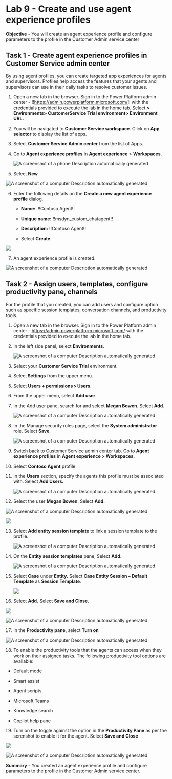# Lab 9 - Create and use agent experience profiles

**Objective** - You will create an agent experience profile and configure parameters to the profile in the Customer Admin service center

## Task 1 - Create agent experience profiles in Customer Service admin center

By using agent profiles, you can create targeted app experiences for
agents and supervisors. Profiles help access the features that your
agents and supervisors can use in their daily tasks to resolve customer
issues.

1.  Open a new tab in the browser. Sign in to the Power Platform admin
    center - !!https://admin.powerplatform.microsoft.com/!! with the
    credentials provided to execute the lab in the home tab. Select **> Environments>
    CustomerService Trial environment> Environment URL.**

2.  You will be navigated to **Customer Service workspace**. Click on **App selector** to display the list of apps.
   
3.  Select **Customer Service Admin center** from the list of Apps.

4.  Go to **Agent experience profiles** in **Agent
    experience** \> **Workspaces**.

    ![A screenshot of a phone Description automatically
generated](./media/media9/image1.png)

5.  Select **New**

  ![A screenshot of a computer Description automatically
generated](./media/media9/image2.png)

6.  Enter the following details on the **Create a new agent experience
    profile** dialog.

    - **Name:**  !!Contoso Agent!!

    - **Unique name:** !!msdyn_custom_chatagent!!

    - **Description:** !!Contoso Agent!!

    - Select **Create**.

  ![](./media/media9/image3.png)

7.  An agent experience profile is created.

  ![A screenshot of a computer Description automatically
generated](./media/media9/image4.png)

## Task 2 - Assign users, templates, configure productivity pane, channels

For the profile that you created, you can add users and configure option
such as specific session templates, conversation channels, and
productivity tools.


1. Open a new tab in the browser. Sign in to the Power Platform admin
    center - https://admin.powerplatform.microsoft.com/ with the
    credentials provided to execute the lab in the home tab.
 
2.  In the left side panel, select **Environments**.

    ![A screenshot of a computer Description automatically
generated](./media/media2/image10.png)

3.  Select your **Customer Service Trial** environment.
4.  Select **Settings** from the upper menu.

5. Select **Users + permissions > Users**.

6. From the upper menu, select **Add user**.

7. In the Add user pane, search for and select **Megan Bowen**. Select **Add**.

    ![A screenshot of a computer Description automatically
generated](./media/media9/image15.jpg)
   
8. In the Manage security roles page, select the **System administrator** role. Select **Save**.

    ![A screenshot of a computer Description automatically
generated](./media/media9/image16.jpg)
   
9. Switch back to Customer Service admin center tab. Go to **Agent experience profiles** in **Agent experience > Workspaces**.
10. Select **Contoso Agent** profile.
11. In the **Users** section, specify the agents this profile must be associated with. Select **Add Users.**

    ![A screenshot of a computer Description automatically
generated](./media/media9/image5.png)

12. Select the user **Megan Bowen**. Select **Add.**

  ![A screenshot of a computer Description automatically
generated](./media/media9/image6.png)

  ![](./media/media9/image7.png)

13. Select **Add entity session template** to link a session template to
  the profile.

    ![A screenshot of a computer Description automatically
generated](./media/media9/image8.png)

14. On the **Entity session templates** pane, Select **Add.**

    ![A screenshot of a computer Description automatically
generated](./media/media9/image7.5.png)

15. Select **Case** under **Entity.** Select **Case Entity Session – Default Template** as **Session Template**.

    ![](./media/media9/image9.png)
        
16. Select **Add.** Select **Save and Close.**

  ![](./media/media9/image10.png)

  ![A screenshot of a computer Description automatically
generated](./media/media9/image11.png)

17. In the **Productivity pane**, select **Turn on** 

  ![A screenshot of a computer Description automatically
generated](./media/media9/image12.png)

18. To enable the productivity tools that the agents can access when they
  work on their assigned tasks. The following productivity tool options
  are available:

  - Default mode

  - Smart assist

  - Agent scripts

  - Microsoft Teams

  - Knowledge search

  - Copilot help pane

19. Turn on the toggle against the option in the **Productivity Pane** as per the screnshot to
enable it for the agent. Select **Save and Close**

  ![](./media/media9/image13.png)

  ![A screenshot of a computer Description automatically
generated](./media/media9/image14.png)


**Summary** - You created an agent experience profile and configure parameters to the profile in the Customer Admin service center.
